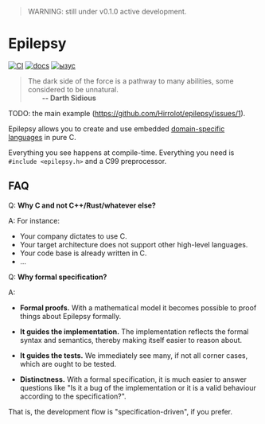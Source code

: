 > WARNING: still under v0.1.0 active development.

# Epilepsy
[![CI](https://github.com/Hirrolot/epilepsy/workflows/C/C++%20CI/badge.svg)](https://github.com/Hirrolot/epilepsy/actions)
[![docs](https://img.shields.io/badge/docs-github.io-blue)](https://hirrolot.github.io/epilepsy/)
[![ызус](https://img.shields.io/badge/spec-PDF-green)](https://github.com/Hirrolot/epilepsy/blob/master/spec/spec.pdf)

> The dark side of the force is a pathway to many abilities, some considered to be unnatural.<br>&emsp;&emsp;<b>-- Darth Sidious</b>

TODO: the main example (https://github.com/Hirrolot/epilepsy/issues/1).

Epilepsy allows you to create and use embedded [domain-specific languages] in pure C.

Everything you see happens at compile-time. Everything you need is `#include <epilepsy.h>` and a C99 preprocessor.

[domain-specific languages]: https://en.wikipedia.org/wiki/Domain-specific_language

## FAQ

Q: **Why C and not C++/Rust/whatever else?**

A: For instance:

 - Your company dictates to use C.
 - Your target architecture does not support other high-level languages.
 - Your code base is already written in C.
 - ...

Q: **Why formal specification?**

A:

 - **Formal proofs.** With a mathematical model it becomes possible to proof things about Epilepsy formally.

 - **It guides the implementation.** The implementation reflects the formal syntax and semantics, thereby making itself easier to reason about.

 - **It guides the tests.** We immediately see many, if not all corner cases, which are ought to be tested.

 - **Distinctness.** With a formal specification, it is much easier to answer questions like "Is it a bug of the implementation or it is a valid behaviour according to the specification?".

That is, the development flow is "specification-driven", if you prefer.
